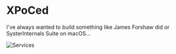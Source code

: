 # XPoCed

I've always wanted to build something like James Forshaw did or SysterInternals Suite on macOS...

![Services](Screenshots/Services.png)